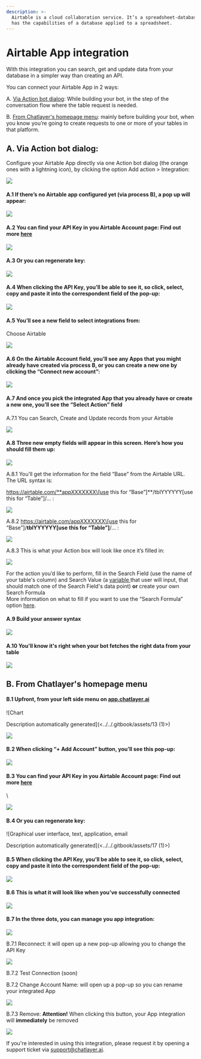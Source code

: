 ```yaml
---
description: >-
  Airtable is a cloud collaboration service. It’s a spreadsheet-database hybrid:
  has the capabilities of a database applied to a spreadsheet.
---
```


# Airtable App integration

With this integration you can search, get and update data from your database in a simpler way than creating an API.

You can connect your Airtable App in 2 ways:

A. [Via Action bot dialog](airtable-app-integration.md#a.-via-action-bot-dialog): While building your bot, in the step of the conversation flow where the table request is needed.

B. [From Chatlayer's homepage menu](airtable-app-integration.md#b.-from-chatlayers-homepage-menu): mainly before building your bot, when you know you’re going to create requests to one or more of your tables in that platform.

## A. Via Action bot dialog:

Configure your Airtable App directly via one Action bot dialog (the orange ones with a lightning icon), by clicking the option Add action > Integration:

![](<../../.gitbook/assets/0 (1)>)

#### A.1 If there’s no Airtable app configured yet (via process B), a pop up will appear:

![](../../.gitbook/assets/1)

#### A.2 You can find your API Key in you Airtable Account page: Find out more [here](https://support.airtable.com/hc/en-us/articles/219046777-How-do-I-get-my-API-key-)

![](<../../.gitbook/assets/2 (1)>)

#### A.3 Or you can regenerate key:&#x20;

![](<../../.gitbook/assets/3 (1)>)

#### A.4 When clicking the API Key, you’ll be able to see it, so click, select, copy and paste it into the correspondent field of the pop-up:

![](../../.gitbook/assets/4)

#### A.5 You’ll see a new field to select integrations from:

Choose Airtable

![](../../.gitbook/assets/5)

#### A.6 On the Airtable Account field, you’ll see any Apps that you might already have created via process B, or you can create a new one by clicking the “Connect new account”:

![](../../.gitbook/assets/6)

#### A.7 And once you pick the integrated App that you already have or create a new one, you’ll see the “Select Action” field

A.7.1 You can Search, Create and Update records from your Airtable

![](../../.gitbook/assets/8)

#### A.8 Three new empty fields will appear in this screen. Here’s how you should fill them up:

![](../../.gitbook/assets/9)

A.8.1 You’ll get the information for the field “Base” from the Airtable URL. The URL syntax is:

https://airtable.com/**appXXXXXXX\[use this for “Base”]**/tblYYYYYY\[use this for “Table”]/… :

![](<../../.gitbook/assets/10 (1)>)

A.8.2 https://airtable.com/appXXXXXXX\[use this for “Base”]/**tblYYYYYY\[use this for “Table”]**/… :

![](<../../.gitbook/assets/11 (1)>)

A.8.3 This is what your Action box will look like once it’s filled in:

![](../../.gitbook/assets/12)

For the action you’d like to perform, fill in the Search Field (use the name of your table's column) and Search Value (a [variable ](../../bot-answers/settings/secure-variables-gdpr.md)that user will input, that should match one of the Search Field's data point) **or** create your own Search Formula\
More information on what to fill if you want to use the “Search Formula” option [here](https://support.airtable.com/hc/en-us/articles/203255215-Formula-field-reference).

#### A.9 Build your answer syntax

![](<../../.gitbook/assets/image (678).png>)

#### A.10 You'll know it's right when your bot fetches the right data from your table

![](<../../.gitbook/assets/image (672) (1).png>)

## B. From Chatlayer's homepage menu

#### B.1 Upfront, from your left side menu on [app.chatlayer.ai](https://app.chatlayer.ai)

![Chart

Description automatically generated](<../../.gitbook/assets/13 (1)>)

![](../../.gitbook/assets/14)

#### B.2 When clicking “+ Add Account” button, you’ll see this pop-up:

![](../../.gitbook/assets/15)

#### B.3 You can find your API Key in you Airtable Account page: Find out more [here](https://support.airtable.com/hc/en-us/articles/219046777-How-do-I-get-my-API-key-)

\


![](../../.gitbook/assets/16)

#### B.4 Or you can regenerate key:

![Graphical user interface, text, application, email

Description automatically generated](<../../.gitbook/assets/17 (1)>)

#### B.5 When clicking the API Key, you’ll be able to see it, so click, select, copy and paste it into the correspondent field of the pop-up:

![](<../../.gitbook/assets/18 (1)>)

#### B.6 This is what it will look like when you’ve successfully connected

![
](<../../.gitbook/assets/19 (1)>)

#### B.7 In the three dots, you can manage you app integration: 

![](../../.gitbook/assets/20)

B.7.1 Reconnect: it will open up a new pop-up allowing you to change the API Key

![](<../../.gitbook/assets/image (674) (1).png>)

B.7.2 Test Connection (soon)

B.7.2 Change Account Name: will open up a pop-up so you can rename your integrated App

![](<../../.gitbook/assets/image (680).png>)

B.7.3 Remove: **Attention!** When clicking this button, your App integration will **immediately** be removed

![](<../../.gitbook/assets/image (673) (1).png>)

If you're interested in using this integration, please request it by opening a support ticket via support@chatlayer.ai.
